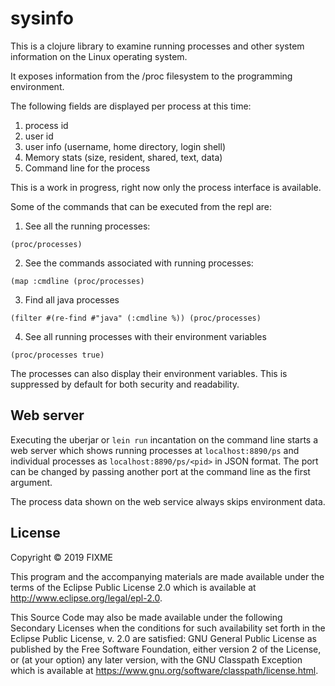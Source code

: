 # sysinfo

This is a clojure library to examine running processes and other system information on the Linux operating system.

It exposes information from the /proc filesystem to the programming environment.

The following fields are displayed per process at this time:

1. process id
2. user id
3. user info (username, home directory, login shell)
4. Memory stats (size, resident, shared, text, data)
5. Command line for the process

This is a work in progress, right now only the process interface is available.

Some of the commands that can be executed from the repl are:

1. See all the running processes:


`(proc/processes)`

2. See the commands associated with running processes:


`(map :cmdline (proc/processes)`

3. Find all java processes


`(filter #(re-find #"java" (:cmdline %)) (proc/processes)`

4. See all running processes with their environment variables


`(proc/processes true)`

The processes can also display their environment variables. This is suppressed by default for both security and
readability. 

## Web server

Executing the uberjar or `lein run` incantation on the command line starts a web server which shows running processes at `localhost:8890/ps`
and individual processes as `localhost:8890/ps/<pid>` in JSON format. The port can be changed by passing another port at the command line as the first argument.

The process data shown on the web service always skips environment data.

## License

Copyright © 2019 FIXME

This program and the accompanying materials are made available under the
terms of the Eclipse Public License 2.0 which is available at
http://www.eclipse.org/legal/epl-2.0.

This Source Code may also be made available under the following Secondary
Licenses when the conditions for such availability set forth in the Eclipse
Public License, v. 2.0 are satisfied: GNU General Public License as published by
the Free Software Foundation, either version 2 of the License, or (at your
option) any later version, with the GNU Classpath Exception which is available
at https://www.gnu.org/software/classpath/license.html.

